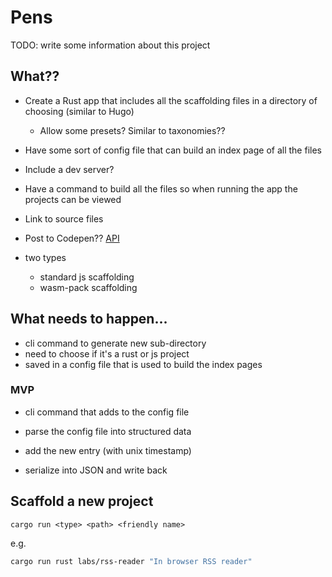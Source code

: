 # Pens

TODO: write some information about this project

## What??

- Create a Rust app that includes all the scaffolding files in a directory of choosing (similar to Hugo)
  - Allow some presets? Similar to taxonomies??
- Have some sort of config file that can build an index page of all the files
- Include a dev server?
- Have a command to build all the files so when running the app the projects can be viewed
- Link to source files
- Post to Codepen?? [API](https://blog.codepen.io/documentation/api/prefill/)

- two types
  - standard js scaffolding
  - wasm-pack scaffolding

## What needs to happen...

- cli command to generate new sub-directory
- need to choose if it's a rust or js project
- saved in a config file that is used to build the index pages

### MVP

- cli command that adds to the config file

- parse the config file into structured data
- add the new entry (with unix timestamp)
- serialize into JSON and write back

## Scaffold a new project

`cargo run <type> <path> <friendly name>`

e.g.

```bash
cargo run rust labs/rss-reader "In browser RSS reader"
```